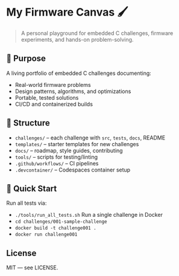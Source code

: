 # My Firmware Canvas 🖌️

> A personal playground for embedded C challenges, firmware experiments, and hands-on problem-solving.

## 🎯 Purpose
A living portfolio of embedded C challenges documenting:
- Real-world firmware problems
- Design patterns, algorithms, and optimizations
- Portable, tested solutions
- CI/CD and containerized builds

## 📂 Structure
- `challenges/` – each challenge with `src`, `tests`, `docs`, README
- `templates/` – starter templates for new challenges
- `docs/` – roadmap, style guides, contributing
- `tools/` – scripts for testing/linting
- `.github/workflows/` – CI pipelines
- `.devcontainer/` – Codespaces container setup

## 🚦 Quick Start
Run all tests via:
- `./tools/run_all_tests.sh`
Run a single challenge in Docker
- `cd challenges/001-sample-challenge`
- `docker build -t challenge001 .`
- `docker run challenge001`

## License
MIT — see LICENSE.




